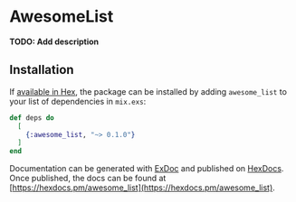 # AwesomeList

**TODO: Add description**

## Installation

If [available in Hex](https://hex.pm/docs/publish), the package can be installed
by adding `awesome_list` to your list of dependencies in `mix.exs`:

```elixir
def deps do
  [
    {:awesome_list, "~> 0.1.0"}
  ]
end
```

Documentation can be generated with [ExDoc](https://github.com/elixir-lang/ex_doc)
and published on [HexDocs](https://hexdocs.pm). Once published, the docs can
be found at [https://hexdocs.pm/awesome_list](https://hexdocs.pm/awesome_list).

